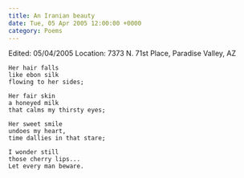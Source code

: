 ```yaml
---
title: An Iranian beauty
date: Tue, 05 Apr 2005 12:00:00 +0000
category: Poems
---
```


Edited: 05/04/2005
Location: 7373 N. 71st Place, Paradise Valley, AZ

    Her hair falls  
    like ebon silk  
    flowing to her sides;

    Her fair skin  
    a honeyed milk  
    that calms my thirsty eyes;

    Her sweet smile  
    undoes my heart,  
    time dallies in that stare;

    I wonder still  
    those cherry lips...  
    Let every man beware.


